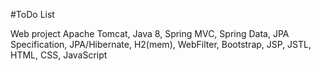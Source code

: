 #ToDo List

Web project Apache Tomcat, Java 8, Spring MVC, Spring Data, JPA Specification, JPA/Hibernate, H2(mem), WebFilter,  Bootstrap, JSP, JSTL, HTML, CSS, JavaScript